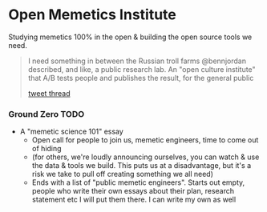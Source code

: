 # Open Memetics Institute

Studying memetics 100% in the open &amp; building the open source tools we need.

> I need something in between the Russian troll farms @bennjordan described, and like, a public research lab. An "open culture institute" that A/B tests people and publishes the result, for the general public
> 
> [tweet thread](https://x.com/DefenderOfBasic/status/1859754830962823415)

### Ground Zero TODO

- A "memetic science 101" essay
  - Open call for people to join us, memetic engineers, time to come out of hiding
  - (for others, we're loudly announcing ourselves, you can watch & use the data & tools we build. This puts us at a disadvantage, but it's a risk we take to pull off creating something we all need)
  - Ends with a list of "public memetic engineers". Starts out empty, people who write their own essays about their plan, research statement etc I will put them there. I can write my own as well
  
  

